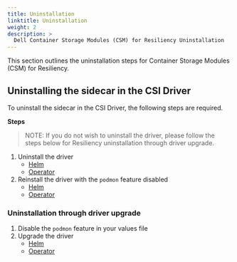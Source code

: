 ```yaml
---
title: Uninstallation
linktitle: Uninstallation 
weight: 2
description: >
  Dell Container Storage Modules (CSM) for Resiliency Uninstallation
---
```


This section outlines the uninstallation steps for Container Storage Modules (CSM) for Resiliency. 

## Uninstalling the sidecar in the CSI Driver

To uninstall the sidecar in the CSI Driver, the following steps are required.

**Steps**
>NOTE: If you do not wish to uninstall the driver, please follow the steps below for Resiliency uninstallation through driver upgrade.
1. Uninstall the driver
    - [Helm](../../deployment/helm/drivers/uninstall/#uninstall-a-csi-driver-installed-via-helm)
    - [Operator](../../deployment/csmoperator/drivers/#uninstall-csi-driver)
2. Reinstall the driver with the `podmon` feature disabled
    - [Helm](../../deployment/helm/drivers/installation/)
    - [Operator](../../deployment/csmoperator/drivers/#installing-csi-driver-via-operator)

### Uninstallation through driver upgrade
1. Disable the `podmon` feature in your values file
2. Upgrade the driver
    - [Helm](../../deployment/helm/drivers/upgradation/)
    - [Operator](../../deployment/csmoperator/drivers/#update-csi-drivers)